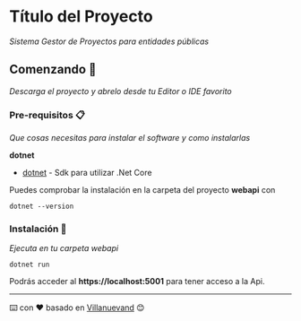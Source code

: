# Título del Proyecto

_Sistema Gestor de Proyectos para entidades públicas_

## Comenzando 🚀

_Descarga el proyecto y abrelo desde tu Editor o IDE favorito_



### Pre-requisitos 📋

_Que cosas necesitas para instalar el software y como instalarlas_

**dotnet**
* [dotnet](https://dotnet.microsoft.com/download/thank-you/dotnet-sdk-3.0.100-windows-x64-installer) - Sdk para utilizar .Net Core

Puedes comprobar la instalación en la carpeta del proyecto **webapi** con
```
dotnet --version
```

### Instalación 🔧

_Ejecuta en tu carpeta webapi_

```
dotnet run
```

Podrás acceder al **https://localhost:5001** para tener acceso a la Api.

---
⌨️ con ❤️ basado en  [Villanuevand](https://gist.github.com/Villanuevand/6386899f70346d4580c723232524d35a#file-readme-espanol-md) 😊